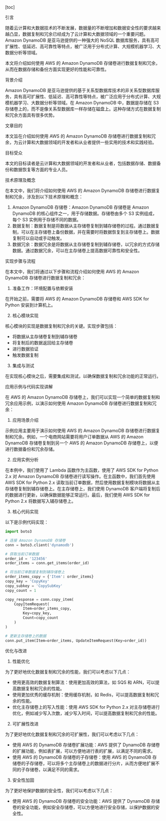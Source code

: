 
[toc]                    
                
                
引言

随着云计算和大数据技术的不断发展，数据量的不断增加和数据安全性的要求越来越凸显，数据复制和冗余已经成为了云计算和大数据领域的一个重要问题。 Amazon DynamoDB 是亚马逊提供的一种强大的 NoSQL 数据库服务，具有高可扩展性、低延迟、高可靠性等特点，被广泛用于分布式计算、大规模机器学习、大数据分析等领域。

本文将介绍如何使用 AWS 的 Amazon DynamoDB 存储卷进行数据复制和冗余，从而在数据存储和备份方面实现更好的性能和可靠性。

背景介绍

Amazon DynamoDB 是亚马逊提供的基于关系型数据库技术的非关系型数据库服务，具有高可扩展性、低延迟、高可靠性等特点，被广泛应用于分布式计算、大规模机器学习、大数据分析等领域。在 Amazon DynamoDB 中，数据是存储在 S3 存储卷上的，而不是像关系型数据库一样存储在磁盘上。这种存储方式在数据复制和冗余方面具有很多优势。

文章目的

本文旨在介绍如何使用 AWS 的 Amazon DynamoDB 存储卷进行数据复制和冗余，为云计算和大数据领域的开发者和从业者提供一些实用的技术和实践经验。

目标受众

本文的目标读者是云计算和大数据领域的开发者和从业者，包括数据存储、数据备份和数据恢复等方面的专业人员。

技术原理及概念

在本文中，我们将介绍如何使用 AWS 的 Amazon DynamoDB 存储卷进行数据复制和冗余，涉及到以下技术原理和概念：

1. Amazon DynamoDB 存储卷：Amazon DynamoDB 存储卷是 Amazon DynamoDB 的核心组件之一，用于存储数据。存储卷由多个 S3 实例组成，每个 S3 实例用于存储不同的数据。
2. 数据复制：数据复制是将数据从主存储卷复制到辅存储卷的过程。通过数据复制，可以在主存储卷上备份数据，并在需要时将数据恢复到主存储卷上。数据复制可以自动或手动触发。
3. 数据冗余：数据冗余是将数据从主存储卷复制到辅存储卷，以冗余的方式存储数据。通过数据冗余，可以在主存储卷上提高数据可靠性和安全性。

实现步骤与流程

在本文中，我们将通过以下步骤和流程介绍如何使用 AWS 的 Amazon DynamoDB 存储卷进行数据复制和冗余：

1. 准备工作：环境配置与依赖安装

在开始之前，需要将 AWS 的 Amazon DynamoDB 存储卷和 AWS SDK for Python 安装到计算机上。

2. 核心模块实现

核心模块的实现是数据复制和冗余的关键。实现步骤包括：

* 将数据从主存储卷复制到辅存储卷
* 将复制后的数据返回给主存储卷
* 进行数据验证
* 触发数据复制

3. 集成与测试

在实现核心模块之后，需要集成和测试，以确保数据复制和冗余功能的正常运行。

应用示例与代码实现讲解

在 AWS 的 Amazon DynamoDB 存储卷上，我们可以实现一个简单的数据复制和冗余应用示例，以演示如何使用 Amazon DynamoDB 存储卷进行数据复制和冗余：

1. 应用场景介绍

示例应用主要用于演示如何使用 AWS 的 Amazon DynamoDB 存储卷进行数据复制和冗余。例如，一个电商网站需要将用户订单数据从 AWS 的 Amazon DynamoDB 存储卷复制到另一个 AWS 的 Amazon DynamoDB 存储卷上，以便进行数据备份和冗余存储。

2. 应用实例分析

在本例中，我们使用了 Lambda 函数作为主函数，使用了 AWS SDK for Python 2.x 对 Amazon DynamoDB 存储卷进行读写操作。在主函数中，我们首先使用 AWS SDK for Python 2.x 读取当前订单数据，然后使用数据复制模块将数据从主存储卷复制到辅存储卷上。在主存储卷上，我们使用 DynamoDB 客户端将复制后的数据进行更新，以确保数据能够正常运行。最后，我们使用 AWS SDK for Python 2.x 将数据写入辅存储卷上。

3. 核心代码实现

以下是示例代码实现：
```python
import boto3

# 连接 Amazon DynamoDB 存储卷
conn = boto3.client('dynamodb')

# 获取当前订单数据
order_id = '123456'
order_items = conn.get_items(order_id)

# 将当前订单数据复制到辅存储卷上
order_items_copy = {'Item': order_items}
copy_key = 'CopyKey'
copy_subkey = 'CopySubKey'
copy_count = 1

copy_response = conn.copy_item(
    CopyItemRequest(
        Item=order_items_copy,
        Key=copy_key,
        Count=copy_count
    )
)

# 更新主存储卷上的数据
conn.put_item(Item=order_items, UpdateItemRequest(Key=order_id))
```


优化与改进

1. 性能优化

为了更好地优化数据复制和冗余的性能，我们可以考虑以下几点：

* 使用更高效的数据复制算法：使用更加高效的算法，如 SQS 和 ARN，可以提高数据复制和冗余的性能。
* 使用更加优秀的缓存机制：使用缓存机制，如 Redis，可以提高数据复制和冗余的性能。
* 优化主存储卷上的写入性能：使用 AWS SDK for Python 2.x 对主存储卷进行优化，例如减少写入次数，减少写入时间，可以提高数据复制和冗余的性能。

2. 可扩展性改进

为了更好地优化数据复制和冗余的可扩展性，我们可以考虑以下几点：

* 使用 AWS 的 DynamoDB 存储卷扩展功能：AWS 提供了 DynamoDB 存储卷的扩展功能，例如表扩展，可以方便地进行表的扩展，以满足不同的需求。
* 使用 AWS 的 DynamoDB 存储卷的子存储卷：使用 AWS 的 DynamoDB 存储卷的子存储卷，可以将多个主存储卷上的数据进行分片，从而方便地扩展不同的子存储卷，以满足不同的需求。

3. 安全性加固

为了更好地保护数据的安全性，我们可以考虑以下几点：

* 使用 AWS 的 DynamoDB 存储卷的安全功能：AWS 提供了 DynamoDB 存储卷的安全功能，例如安全存储卷，可以方便地进行安全存储，以保护数据的安全性。


